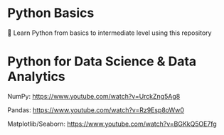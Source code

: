 # Python Basics

🔴 Learn Python from basics to intermediate level using this repository

# Python for Data Science & Data Analytics

NumPy: https://www.youtube.com/watch?v=UrckZng5Ag8

Pandas: https://www.youtube.com/watch?v=Rz9Esp8oWw0

Matplotlib/Seaborn: https://www.youtube.com/watch?v=BGKkQ5OE7fg

